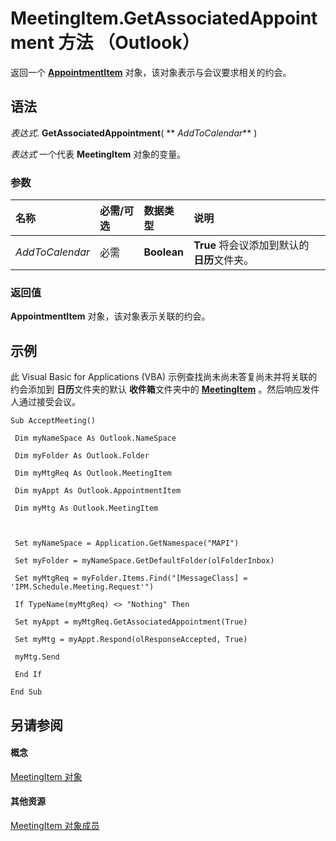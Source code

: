 
# MeetingItem.GetAssociatedAppointment 方法 （Outlook）

返回一个 **[AppointmentItem](204a409d-654e-27aa-643a-8344c631b82d.md)** 对象，该对象表示与会议要求相关的约会。


## 语法

 _表达式_. **GetAssociatedAppointment**( ** _AddToCalendar_** )

 _表达式_ 一个代表 **MeetingItem** 对象的变量。


### 参数



|**名称**|**必需/可选**|**数据类型**|**说明**|
|:-----|:-----|:-----|:-----|
| _AddToCalendar_|必需|**Boolean**|**True** 将会议添加到默认的 **日历**文件夹。|

### 返回值

 **AppointmentItem** 对象，该对象表示关联的约会。


## 示例

此 Visual Basic for Applications (VBA) 示例查找尚未尚未答复尚未并将关联的约会添加到 **日历**文件夹的默认 **收件箱**文件夹中的 **[MeetingItem](b75730f5-b395-3d66-5acd-b64fd8fcd78f.md)** 。然后响应发件人通过接受会议。


```
Sub AcceptMeeting() 
 
 Dim myNameSpace As Outlook.NameSpace 
 
 Dim myFolder As Outlook.Folder 
 
 Dim myMtgReq As Outlook.MeetingItem 
 
 Dim myAppt As Outlook.AppointmentItem 
 
 Dim myMtg As Outlook.MeetingItem 
 
 
 
 Set myNameSpace = Application.GetNamespace("MAPI") 
 
 Set myFolder = myNameSpace.GetDefaultFolder(olFolderInbox) 
 
 Set myMtgReq = myFolder.Items.Find("[MessageClass] = 'IPM.Schedule.Meeting.Request'") 
 
 If TypeName(myMtgReq) <> "Nothing" Then 
 
 Set myAppt = myMtgReq.GetAssociatedAppointment(True) 
 
 Set myMtg = myAppt.Respond(olResponseAccepted, True) 
 
 myMtg.Send 
 
 End If 
 
End Sub
```


## 另请参阅


#### 概念


[MeetingItem 对象](b75730f5-b395-3d66-5acd-b64fd8fcd78f.md)
#### 其他资源


[MeetingItem 对象成员](9ae6a19d-d326-4c37-90d8-5ed9933672a0.md)
